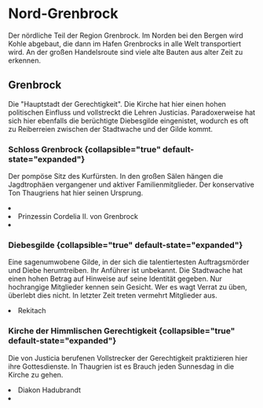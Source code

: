 # Nord-Grenbrock

Der nördliche Teil der Region Grenbrock. Im Norden bei den Bergen wird Kohle abgebaut, die dann im Hafen Grenbrocks
in alle Welt transportiert wird. An der großen Handelsroute sind viele alte Bauten aus alter Zeit zu erkennen.

## Grenbrock

Die "Hauptstadt der Gerechtigkeit". Die Kirche hat hier einen hohen politischen Einfluss und vollstreckt die Lehren
Justicias. Paradoxerweise hat sich hier ebenfalls die berüchtigte Diebesgilde eingenistet, wodurch es oft zu Reiberreien
zwischen der Stadtwache und der Gilde kommt.

<procedure title="Charaktere aktuell an diesem Ort">
<list columns="3">

</list>
</procedure>

### Schloss Grenbrock {collapsible="true" default-state="expanded"}

Der pompöse Sitz des Kurfürsten. In den großen Sälen hängen die Jagdtrophäen vergangener und aktiver Familienmitglieder.
Der konservative Ton Thaugriens hat hier seinen Ursprung.

<procedure title="Charaktere aktuell an diesem Ort">
<list columns="3">
<li><a href="Jervar.md"></a></li>
<li>Prinzessin Cordelia II. von Grenbrock</li>
<li><a href="Hartwin.md"></a></li>
</list>
</procedure>

### Diebesgilde {collapsible="true" default-state="expanded"}

Eine sagenumwobene Gilde, in der sich die talentiertesten Auftragsmörder und Diebe herumtreiben. Ihr Anführer ist
unbekannt. Die Stadtwache hat einen hohen Betrag auf Hinweise auf seine Identität gegeben. Nur hochrangige Mitglieder
kennen sein Gesicht. Wer es wagt Verrat zu üben, überlebt dies nicht. In letzter Zeit treten vermehrt Mitglieder aus.

<procedure title="Charaktere aktuell an diesem Ort">
<list columns="3">
<li>Rekitach</li>
</list>
</procedure>

### Kirche der Himmlischen Gerechtigkeit {collapsible="true" default-state="expanded"}

Die von Justicia berufenen Vollstrecker der Gerechtigkeit praktizieren hier ihre Gottesdienste. In Thaugrien ist es
Brauch jeden Sunnesdag in die Kirche zu gehen.

<procedure title="Charaktere aktuell an diesem Ort">
<list columns="3">
<li>Diakon Hadubrandt</li>
<!-- <li><a href="Rosalinde.md"></a></li> -->
<li><a href="Felldir.md"></a></li>
</list>
</procedure>